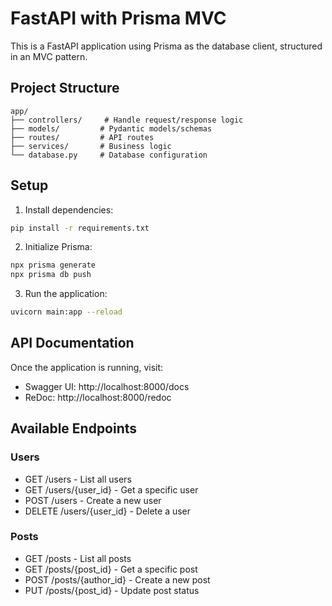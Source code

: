 # FastAPI with Prisma MVC

This is a FastAPI application using Prisma as the database client, structured in an MVC pattern.

## Project Structure

```
app/
├── controllers/     # Handle request/response logic
├── models/         # Pydantic models/schemas
├── routes/         # API routes
├── services/       # Business logic
└── database.py     # Database configuration
```

## Setup

1. Install dependencies:
```bash
pip install -r requirements.txt
```

2. Initialize Prisma:
```bash
npx prisma generate
npx prisma db push
```

3. Run the application:
```bash
uvicorn main:app --reload
```

## API Documentation

Once the application is running, visit:
- Swagger UI: http://localhost:8000/docs
- ReDoc: http://localhost:8000/redoc

## Available Endpoints

### Users
- GET /users - List all users
- GET /users/{user_id} - Get a specific user
- POST /users - Create a new user
- DELETE /users/{user_id} - Delete a user

### Posts
- GET /posts - List all posts
- GET /posts/{post_id} - Get a specific post
- POST /posts/{author_id} - Create a new post
- PUT /posts/{post_id} - Update post status
